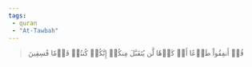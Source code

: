 ```yaml
---
tags: 
 - quran 
 - "At-Tawbah"
---
```


> قُلۡ أَنفِقُواْ طَوۡعًا أَوۡ كَرۡهٗا لَّن يُتَقَبَّلَ مِنكُمۡ إِنَّكُمۡ كُنتُمۡ قَوۡمٗا فَٰسِقِينَ
